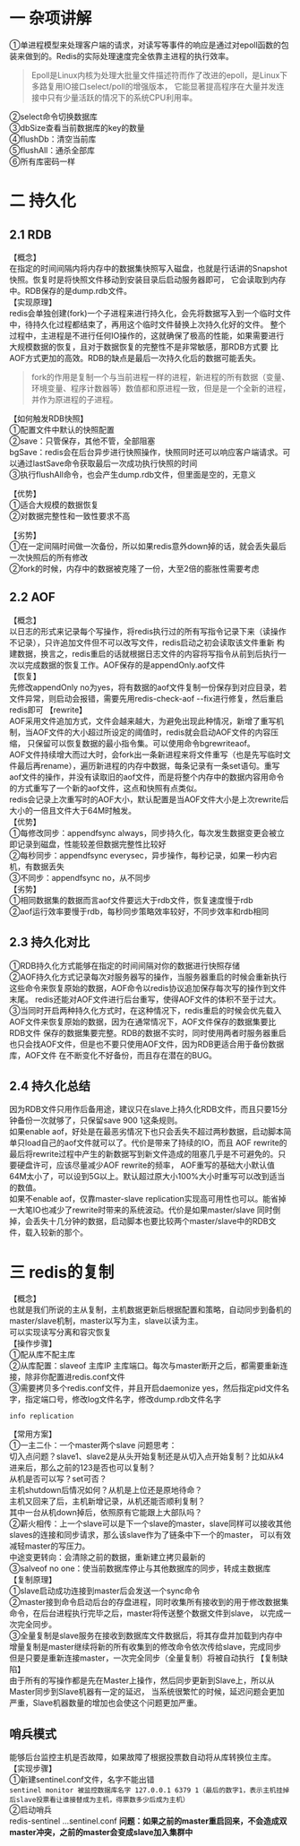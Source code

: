 # 一 杂项讲解
①单进程模型来处理客户端的请求，对读写等事件的响应是通过对epoll函数的包装来做到的。Redis的实际处理速度完全依靠主进程的执行效率。  
> Epoll是Linux内核为处理大批量文件描述符而作了改进的epoll，是Linux下多路复用IO接口select/poll的增强版本，
它能显著提高程序在大量并发连接中只有少量活跃的情况下的系统CPU利用率。

②select命令切换数据库  
③dbSize查看当前数据库的key的数量  
④flushDb：清空当前库  
⑤flushAll：通杀全部库  
⑥所有库密码一样  

# 二 持久化
## 2.1 RDB
【概念】  
在指定的时间间隔内将内存中的数据集快照写入磁盘，也就是行话讲的Snapshot快照。恢复时是将快照文件移动到安装目录后启动服务器即可，
它会读取到内存中。RDB保存的是dump.rdb文件。  
【实现原理】  
redis会单独创建(fork)一个子进程来进行持久化，会先将数据写入到一个临时文件中，待持久化过程都结束了，再用这个临时文件替换上次持久化好的文件。
整个过程中，主进程是不进行任何IO操作的，这就确保了极高的性能，如果需要进行大规模数据的恢复，且对于数据恢复的完整性不是非常敏感，那RDB方式要
比AOF方式更加的高效。RDB的缺点是最后一次持久化后的数据可能丢失。  
> fork的作用是复制一个与当前进程一样的进程，新进程的所有数据（变量、环境变量、程序计数器等）数值都和原进程一致，但是是一个全新的进程，
并作为原进程的子进程。  

【如何触发RDB快照】  
①配置文件中默认的快照配置  
②save：只管保存，其他不管，全部阻塞  
  bgSave：redis会在后台异步进行快照操作，快照同时还可以响应客户端请求。可以通过lastSave命令获取最后一次成功执行快照的时间  
③执行flushAll命令，也会产生dump.rdb文件，但里面是空的，无意义  

【优势】  
①适合大规模的数据恢复  
②对数据完整性和一致性要求不高  

【劣势】  
①在一定间隔时间做一次备份，所以如果redis意外down掉的话，就会丢失最后一次快照后的所有修改  
②fork的时候，内存中的数据被克隆了一份，大至2倍的膨胀性需要考虑

## 2.2 AOF
【概念】  
以日志的形式来记录每个写操作，将redis执行过的所有写指令记录下来（读操作不记录），只许追加文件但不可以改写文件，redis启动之初会读取该文件重新
构建数据，换言之，redis重启的话就根据日志文件的内容将写指令从前到后执行一次以完成数据的恢复工作。AOF保存的是appendOnly.aof文件  
【恢复】  
先修改appendOnly no为yes，将有数据的aof文件复制一份保存到对应目录，若文件异常，则启动会报错，需要先用redis-check-aof --fix进行修复，然后重启redis即可
【rewrite】  
AOF采用文件追加方式，文件会越来越大，为避免出现此种情况，新增了重写机制，当AOF文件的大小超过所设定的阈值时，redis就会启动AOF文件的内容压缩，
只保留可以恢复数据的最小指令集。可以使用命令bgrewriteaof。  
AOF文件持续增大而过大时，会fork出一条新进程来将文件重写（也是先写临时文件最后再rename），遍历新进程的内存中数据，每条记录有一条set语句。重写
aof文件的操作，并没有读取旧的aof文件，而是将整个内存中的数据内容用命令的方式重写了一个新的aof文件，这点和快照有点类似。  
redis会记录上次重写时的AOF大小，默认配置是当AOF文件大小是上次rewrite后大小的一倍且文件大于64M时触发。  
【优势】  
①每修改同步：appendfsync always，同步持久化，每次发生数据变更会被立即记录到磁盘，性能较差但数据完整性比较好  
②每秒同步：appendfsync everysec，异步操作，每秒记录，如果一秒内宕机，有数据丢失  
③不同步：appendfsync no，从不同步  
【劣势】  
①相同数据集的数据而言aof文件要远大于rdb文件，恢复速度慢于rdb  
②aof运行效率要慢于rdb，每秒同步策略效率较好，不同步效率和rdb相同  

## 2.3 持久化对比
①RDB持久化方式能够在指定的时间间隔对你的数据进行快照存储  
②AOF持久化方式记录每次对服务器写的操作，当服务器重启的时候会重新执行这些命令来恢复原始的数据，AOF命令以redis协议追加保存每次写的操作到文件末尾。
redis还能对AOF文件进行后台重写，使得AOF文件的体积不至于过大。  
③当同时开启两种持久化方式时，在这种情况下，redis重启的时候会优先载入AOF文件来恢复原始的数据，因为在通常情况下，AOF文件保存的数据集要比RDB文件
保存的数据集要完整。RDB的数据不实时，同时使用两者时服务器重启也只会找AOF文件，但是也不要只使用AOF文件，因为RDB更适合用于备份数据库，AOF文件
在不断变化不好备份，而且存在潜在的BUG。  
  
## 2.4 持久化总结
因为RDB文件只用作后备用途，建议只在slave上持久化RDB文件，而且只要15分钟备份一次就够了，只保留save 900 1这条规则。  
如果enable aof，好处是在最恶劣情况下也只会丢失不超过两秒数据，启动脚本简单只load自己的aof文件就可以了。代价是带来了持续的IO，而且
AOF rewrite的最后将rewrite过程中产生的新数据写到新文件造成的阻塞几乎是不可避免的。只要硬盘许可，应该尽量减少AOF rewrite的频率，
AOF重写的基础大小默认值64M太小了，可以设到5G以上。默认超过原大小100%大小时重写可以改到适当的数值。  
如果不enable aof，仅靠master-slave replication实现高可用性也可以。能省掉一大笔IO也减少了rewrite时带来的系统波动。代价是如果master/slave
同时倒掉，会丢失十几分钟的数据，启动脚本也要比较两个master/slave中的RDB文件，载入较新的那个。

# 三 redis的复制
【概念】  
也就是我们所说的主从复制，主机数据更新后根据配置和策略，自动同步到备机的master/slave机制，master以写为主，slave以读为主。  
可以实现读写分离和容灾恢复  
【操作步骤】  
①配从库不配主库  
②从库配置：slaveof 主库IP 主库端口。每次与master断开之后，都需要重新连接，除非你配置进redis.conf文件  
③需要拷贝多个redis.conf文件，并且开启daemonize yes，然后指定pid文件名字，指定端口号，修改log文件名字，修改dump.rdb文件名字  
```
info replication
```
【常用方案】  
①一主二仆：一个master两个slave
问题思考：  
切入点问题？slave1、slave2是从头开始复制还是从切入点开始复制？比如从k4进来后，那么之前的123是否也可以复制？  
从机是否可以写？set可否？  
主机shutdown后情况如何？从机是上位还是原地待命？  
主机又回来了后，主机新增记录，从机还能否顺利复制？  
其中一台从机down掉后，依照原有它能跟上大部队吗？  
②薪火相传：上一个slave可以是下一个slave的master，slave同样可以接收其他slaves的连接和同步请求，那么该slave作为了链条中下一个的master，
可以有效减轻master的写压力。  
中途变更转向：会清除之前的数据，重新建立拷贝最新的  
③salveof no one：使当前数据库停止与其他数据库的同步，转成主数据库  
【复制原理】  
①slave启动成功连接到master后会发送一个sync命令  
②master接到命令启动后台的存盘进程，同时收集所有接收到的用于修改数据集命令，在后台进程执行完毕之后，master将传送整个数据文件到slave，
以完成一次完全同步。  
③全量复制是slave服务在接收到数据库文件数据后，将其存盘并加载到内存中  
增量复制是master继续将新的所有收集到的修改命令依次传给slave，完成同步  
但是只要是重新连接master，一次完全同步（全量复制）将被自动执行
【复制缺陷】  
由于所有的写操作都是先在Master上操作，然后同步更新到Slave上，所以从Master同步到Slave机器有一定的延迟，
当系统很繁忙的时候，延迟问题会更加严重，Slave机器数量的增加也会使这个问题更加严重。
## 哨兵模式
能够后台监控主机是否故障，如果故障了根据投票数自动将从库转换位主库。  
【实现步骤】  
①新建sentinel.conf文件，名字不能出错  
```sentinel monitor 被监控数据库名字 127.0.0.1 6379 1（最后的数字1，表示主机挂掉后slave投票看让谁接替成为主机，得票数多少后成为主机）```  
②启动哨兵  
redis-sentinel ...sentinel.conf
**问题：如果之前的master重启回来，不会造成双master冲突，之前的master会变成slave加入集群中**









